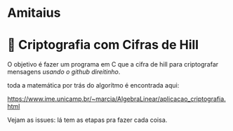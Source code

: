 # Amitaius
# 🔐 Criptografia com Cifras de Hill

O objetivo é fazer um programa em C que a cifra de hill para criptografar mensagens *usando o github direitinho*.

toda a matemática por trás do algorítmo é encontrada aqui: 

https://www.ime.unicamp.br/~marcia/AlgebraLinear/aplicacao_criptografia.html

Vejam as issues: lá tem as etapas pra fazer cada coisa.
